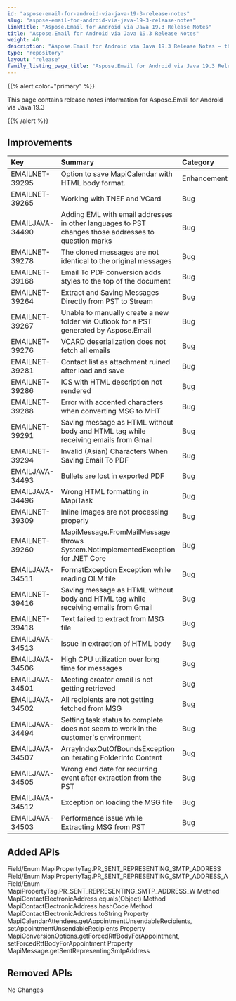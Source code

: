 ```yaml
---
id: "aspose-email-for-android-via-java-19-3-release-notes"
slug: "aspose-email-for-android-via-java-19-3-release-notes"
linktitle: "Aspose.Email for Android via Java 19.3 Release Notes"
title: "Aspose.Email for Android via Java 19.3 Release Notes"
weight: 40
description: "Aspose.Email for Android via Java 19.3 Release Notes – the latest updates and fixes."
type: "repository"
layout: "release"
family_listing_page_title: "Aspose.Email for Android via Java 19.3 Release Notes"
---
```


{{% alert color="primary" %}} 

This page contains release notes information for Aspose.Email for Android via Java 19.3

{{% /alert %}} 
## **Improvements**


|**Key**|**Summary**|**Category**|
| :- | :- | :- |
|EMAILNET-39295|Option to save MapiCalendar with HTML body format.|Enhancement|
|EMAILNET-39265|Working with TNEF and VCard|Bug|
|EMAILJAVA-34490|Adding EML with email addresses in other languages to PST changes those addresses to question marks|Bug|
|EMAILNET-39278|The cloned messages are not identical to the original messages|Bug|
|EMAILNET-39168|Email To PDF conversion adds styles to the top of the document|Bug|
|EMAILNET-39264|Extract and Saving Messages Directly from PST to Stream|Bug|
|EMAILNET-39267|Unable to manually create a new folder via Outlook for a PST generated by Aspose.Email|Bug|
|EMAILNET-39276|VCARD deserialization does not fetch all emails|Bug|
|EMAILNET-39281|Contact list as attachment ruined after load and save|Bug|
|EMAILNET-39286|ICS with HTML description not rendered|Bug|
|EMAILNET-39288|Error with accented characters when converting MSG to MHT|Bug|
|EMAILNET-39291|Saving message as HTML without body and HTML tag while receiving emails from Gmail|Bug|
|EMAILNET-39294|Invalid (Asian) Characters When Saving Email To PDF|Bug|
|EMAILJAVA-34493|Bullets are lost in exported PDF|Bug|
|EMAILJAVA-34496|Wrong HTML formatting in MapiTask|Bug|
|EMAILNET-39309|Inline Images are not processing properly|Bug|
|EMAILNET-39260|MapiMessage.FromMailMessage throws System.NotImplementedException for .NET Core|Bug|
|EMAILJAVA-34511|FormatException Exception while reading OLM file|Bug|
|EMAILNET-39416|Saving message as HTML without body and HTML tag while receiving emails from Gmail|Bug|
|EMAILNET-39418|Text failed to extract from MSG file|Bug|
|EMAILJAVA-34513|Issue in extraction of HTML body|Bug|
|EMAILJAVA-34506|High CPU utilization over long time for messages|Bug|
|EMAILJAVA-34501|Meeting creator email is not getting retrieved|Bug|
|EMAILJAVA-34502|All recipients are not getting fetched from MSG|Bug|
|EMAILJAVA-34494|Setting task status to complete does not seem to work in the customer's environment|Bug|
|EMAILJAVA-34507|ArrayIndexOutOfBoundsException on iterating FolderInfo Content|Bug|
|EMAILJAVA-34505|Wrong end date for recurring event after extraction from the PST|Bug|
|EMAILJAVA-34512|Exception on loading the MSG file|Bug|
|EMAILJAVA-34503|Performance issue while Extracting MSG from PST|Bug|

## **Added APIs**
Field/Enum MapiPropertyTag.PR_SENT_REPRESENTING_SMTP_ADDRESS
Field/Enum MapiPropertyTag.PR_SENT_REPRESENTING_SMTP_ADDRESS_A
Field/Enum MapiPropertyTag.PR_SENT_REPRESENTING_SMTP_ADDRESS_W
Method MapiContactElectronicAddress.equals(Object)
Method MapiContactElectronicAddress.hashCode
Method MapiContactElectronicAddress.toString
Property MapiCalendarAttendees.getAppointmentUnsendableRecipients, setAppointmentUnsendableRecipients
Property MapiConversionOptions.getForcedRtfBodyForAppointment, setForcedRtfBodyForAppointment
Property MapiMessage.getSentRepresentingSmtpAddress
## **Removed APIs**
No Changes
